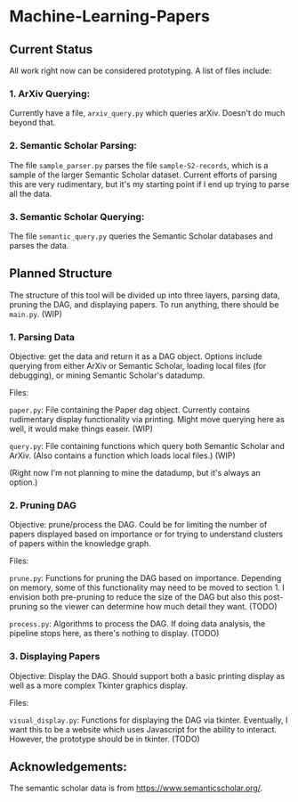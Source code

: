 # Machine-Learning-Papers

## Current Status

All work right now can be considered prototyping. A list of files include:

### 1. ArXiv Querying:
Currently have a file, ```arxiv_query.py``` which queries arXiv. Doesn't do 
much beyond that.

### 2. Semantic Scholar Parsing:
The file ```sample_parser.py``` parses the file ```sample-S2-records```, which 
is a sample of the larger Semantic Scholar dataset. Current efforts of parsing
this are very rudimentary, but it's my starting point if I end up trying to 
parse all the data.

### 3. Semantic Scholar Querying:
The file ```semantic_query.py``` queries the Semantic Scholar databases and 
parses the data.

## Planned Structure
The structure of this tool will be divided up into three layers, parsing data, 
pruning the DAG, and displaying papers. To run anything, there should be
```main.py```. (WIP)

### 1. Parsing Data
Objective: get the data and return it as a DAG object. Options include querying
from either ArXiv or Semantic Scholar, loading local files (for debugging), or 
mining Semantic Scholar's datadump.

Files:

```paper.py```: File containing the Paper dag object. Currently contains 
rudimentary display functionality via printing. Might move querying here as
well, it would make things easeir. (WIP)

```query.py```: File containing functions which query both Semantic Scholar and
ArXiv. (Also contains a function which loads local files.) (WIP)

(Right now I'm not planning to mine the datadump, but it's always an option.) 

### 2. Pruning DAG
Objective: prune/process the DAG. Could be for limiting the number of papers 
displayed based on importance or for trying to understand clusters of papers
within the knowledge graph.

Files:

```prune.py```: Functions for pruning the DAG based on importance. Depending
on memory, some of this functionality may need to be moved to section 1. I 
envision both pre-pruning to reduce the size of the DAG but also this
post-pruning so the viewer can determine how much detail they want. (TODO)

```process.py```: Algorithms to process the DAG. If doing data analysis, the 
pipeline stops here, as there's nothing to display. (TODO)

### 3. Displaying Papers
Objective: Display the DAG. Should support both a basic printing display as
well as a more complex Tkinter graphics display.

Files:

```visual_display.py```: Functions for displaying the DAG via tkinter. 
Eventually, I want this to be a website which uses Javascript for the ability
to interact. However, the prototype should be in tkinter. (TODO)

## Acknowledgements:
The semantic scholar data is from https://www.semanticscholar.org/.
